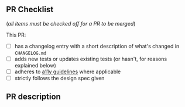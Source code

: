 ## PR Checklist
(_all items must be checked off for a PR to be merged_)

This PR:
- [ ] has a changelog entry with a short description of what's changed in `CHANGELOG.md`
- [ ] adds new tests or updates existing tests (or hasn't, for reasons explained below)
- [ ] adheres to [a11y guidelines](https://www.a11yproject.com/checklist/) where applicable
- [ ] strictly follows the design spec given 

## PR description

<!--- 
Please write a clear description of your PR with any information that would be helpful for reviewers to understand context, including links to design resources where applicable.
-->

